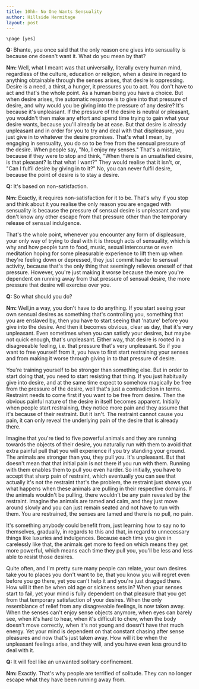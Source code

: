 ```yaml
---
title: 10hh- No One Wants Sensuality
author: Hillside Hermitage
layout: post
---
```


```{=context}
\page [yes]
```

**Q:** Bhante, you once said that the only reason one gives into
sensuality is because one doesn't want it. What do you mean by that?

**Nm:** Well, what I meant was that universally, literally every human
mind, regardless of the culture, education or religion, when a desire in
regard to anything obtainable through the senses arises, that desire is
oppressing. Desire is a need, a thirst, a hunger, it pressures you to
act. You don't have to act and that's the whole point. As a human
being you have a choice. But when desire arises, the automatic response
is to give into that pressure of desire, and why would you be giving
into the pressure of any desire? It's because it's unpleasant. If the
pressure of the desire is neutral or pleasant, you wouldn't then make
any effort and spend time trying to gain what your desire wants, because
you'll already be at ease. But that desire is already unpleasant and in
order for you to try and deal with that displeasure, you just give in to
whatever the desire promises. That's what I mean, by engaging in
sensuality, you do so to be free from the sensual pressure of the
desire. When people say, "No, I enjoy my senses." That's a mistake,
because if they were to stop and think, "When there is an unsatisfied
desire, is that pleasant? Is that what I want?" They would realise that
it isn't, or, "Can I fulfil desire by giving in to it?" No, you can
never fulfil desire, because the point of desire is to stay a desire.

**Q:** It's based on non-satisfaction.

**Nm:** Exactly, it requires non-satisfaction for it to be. That's why
if you stop and think about it you realise the only reason you are
engaged with sensuality is because the pressure of sensual desire is
unpleasant and you don't know any other escape from that pressure other
than the temporary release of sensual indulgence.

That's the whole point, whenever you encounter any form of displeasure,
your only way of trying to deal with it is through acts of sensuality,
which is why and how people turn to food, music, sexual intercourse or
even meditation hoping for some pleasurable experience to lift them up
when they're feeling down or depressed, they just commit harder to
sensual activity, because that's the only thing that seemingly relieves
oneself of that pressure. However, you're just making it worse because
the more you're dependent on running away from that pressure of sensual
desire, the more pressure that desire will exercise over you.

**Q:** So what should you do?

**Nm:** Well,in a way, you don't have to do anything. If you start
seeing your own sensual desires as something that's controlling you,
something that you are enslaved by, then you have to start seeing that
'nature' before you give into the desire. And then it becomes obvious,
clear as day, that it's very unpleasant. Even sometimes when you can
satisfy your desires, but maybe not quick enough, that's unpleasant.
Either way, that desire is rooted in a disagreeable feeling, i.e. that
pressure that's very unpleasant. So if you want to free yourself from
it, you have to first start restraining your senses and from making it
worse through giving in to that pressure of desire.

You're training yourself to be stronger than something else. But in
order to start doing that, you need to start resisting that thing. If
you just habitually give into desire, and at the same time expect to
somehow magically be free from the pressure of the desire, well that's
just a contradiction in terms. Restraint needs to come first if you want
to be free from desire. Then the obvious painful nature of the desire in
itself becomes apparent. Initially when people start restraining, they
notice more pain and they assume that it's because of their restraint.
But it isn't. The restraint cannot cause you pain, it can only reveal
the underlying pain of the desire that is already there.

Imagine that you're tied to five powerful animals and they are running
towards the objects of their desire, you naturally run with them to
avoid that extra painful pull that you will experience if you try
standing your ground. The animals are stronger than you, they pull you.
It's unpleasant. But that doesn't mean that that initial pain is not
there if you run with them. Running with them enables them to pull you
even harder. So initially, you have to accept that sharp pain of
restraint, which eventually you can see that actually it's not the
restraint that's the problem, the restraint just shows you what happens
when these animals are pulling in their respective domains. If the
animals wouldn't be pulling, there wouldn't be any pain revealed by
the restraint. Imagine the animals are tamed and calm, and they just
move around slowly and you can just remain seated and not have to run
with them. You are restrained, the senses are tamed and there is no
pull, no pain.

It's something anybody could benefit from, just learning how to say no
to themselves, gradually, in regards to this and that, in regard to
unnecessary things like luxuries and indulgences. Because each time you
give in carelessly like that, the animals get more to feed on which
means they get more powerful, which means each time they pull you,
you'll be less and less able to resist those desires.

Quite often, and I'm pretty sure many people can relate, your own
desires take you to places you don't want to be, that you know you will
regret even before you go there, yet you can't help it and you're just
dragged there. How will it then be when old age or sickness sets in?
When your senses start to fail, yet your mind is fully dependent on that
pleasure that you get from that temporary satisfaction of your desires.
When the only resemblance of relief from any disagreeable feelings, is
now taken away. When the senses can't enjoy sense objects anymore, when
eyes can barely see, when it's hard to hear, when it's difficult to
chew, when the body doesn't move correctly, when it's not young and
doesn't have that much energy. Yet your mind is dependent on that
constant chasing after sense pleasures and now that's just taken away.
How will it be when the unpleasant feelings arise, and they will, and
you have even less ground to deal with it.

**Q:** It will feel like an unwanted solitary confinement.

**Nm:** Exactly. That's why people are terrified of solitude. They can
no longer escape what they have been running away from.
